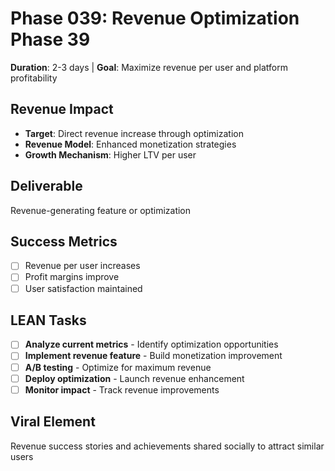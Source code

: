 # Phase 039: Revenue Optimization Phase 39
**Duration**: 2-3 days | **Goal**: Maximize revenue per user and platform profitability

## Revenue Impact
- **Target**: Direct revenue increase through optimization
- **Revenue Model**: Enhanced monetization strategies
- **Growth Mechanism**: Higher LTV per user

## Deliverable
Revenue-generating feature or optimization

## Success Metrics
- [ ] Revenue per user increases
- [ ] Profit margins improve
- [ ] User satisfaction maintained

## LEAN Tasks
- [ ] **Analyze current metrics** - Identify optimization opportunities
- [ ] **Implement revenue feature** - Build monetization improvement
- [ ] **A/B testing** - Optimize for maximum revenue
- [ ] **Deploy optimization** - Launch revenue enhancement
- [ ] **Monitor impact** - Track revenue improvements

## Viral Element
Revenue success stories and achievements shared socially to attract similar users
